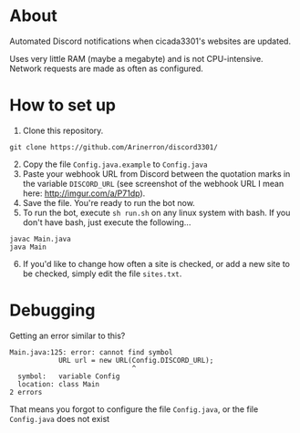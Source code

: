 # About
Automated Discord notifications when cicada3301's websites are updated.

Uses very little RAM (maybe a megabyte) and is not CPU-intensive. Network requests are made as often as configured.

# How to set up
1. Clone this repository.
```
git clone https://github.com/Arinerron/discord3301/
```

2. Copy the file `Config.java.example` to `Config.java`
3. Paste your webhook URL from Discord between the quotation marks in the variable `DISCORD_URL` (see screenshot of the webhook URL I mean here: http://imgur.com/a/P71dp).
4. Save the file. You're ready to run the bot now.
5. To run the bot, execute `sh run.sh` on any linux system with bash. If you don't have bash, just execute the following...
```
javac Main.java
java Main
```
6. If you'd like to change how often a site is checked, or add a new site to be checked, simply edit the file `sites.txt`.

# Debugging
Getting an error similar to this?

```
Main.java:125: error: cannot find symbol
            URL url = new URL(Config.DISCORD_URL);
                              ^
  symbol:   variable Config
  location: class Main
2 errors
```

That means you forgot to configure the file `Config.java`, or the file `Config.java` does not exist
